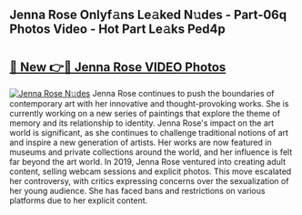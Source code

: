 ## Jenna Rose Onlyf𝚊ns Le𝚊ked N𝚞des - Part-06q Photos Video - Hot Part Le𝚊ks Ped4p

# <h2><a href="http://ac26234.deff.icu/?id=Jenna+Rose">🔗 New 👉🔴 Jenna Rose VIDEO Photos</a></h2>

[![Jenna Rose N𝚞des](https://i.imgur.com/rIISA9y.gif)](http://ac26234.deff.icu/?id=Jenna+Rose)
Jenna Rose continues to push the boundaries of contemporary art with her innovative and thought-provoking works. She is currently working on a new series of paintings that explore the theme of memory and its relationship to identity. Jenna Rose's impact on the art world is significant, as she continues to challenge traditional notions of art and inspire a new generation of artists. Her works are now featured in museums and private collections around the world, and her influence is felt far beyond the art world. In 2019, Jenna Rose ventured into creating adult content, selling webcam sessions and explicit photos. This move escalated her controversy, with critics expressing concerns over the sexualization of her young audience. She has faced bans and restrictions on various platforms due to her explicit content.
